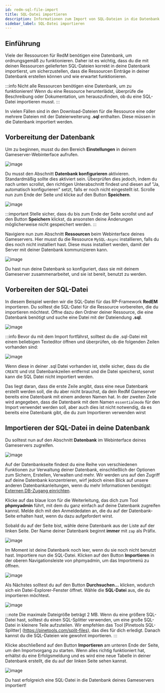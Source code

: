 ```yaml
---
id: redm-sql-file-import
title: SQL-Datei importieren
description: Informationen zum Import von SQL-Dateien in die Datenbank deines RedM-Servers von ZAP-Hosting - ZAP-Hosting.com Dokumentation
sidebar_label: SQL-Datei importieren
---
```


## Einführung

Viele der Ressourcen für RedM benötigen eine Datenbank, um ordnungsgemäß zu funktionieren. Daher ist es wichtig, dass du die mit deinen Ressourcen gelieferten SQL-Dateien korrekt in deine Datenbank importierst, um sicherzustellen, dass die Ressourcen Einträge in deiner Datenbank erstellen können und wie erwartet funktionieren.

:::info Nicht alle Ressourcen benötigen eine Datenbank, um zu funktionieren! Wenn du eine Ressource herunterlädst, überprüfe die Beschreibung oder Dokumentation, um herauszufinden, ob du eine SQL-Datei importieren musst.
:::

In vielen Fällen sind in den Download-Dateien für die Ressource eine oder mehrere Dateien mit der Dateierweiterung **.sql** enthalten. Diese müssen in die Datenbank importiert werden.



## Vorbereitung der Datenbank

Um zu beginnen, musst du den Bereich **Einstellungen** in deinem Gameserver-Webinterface aufrufen.

![image](https://github.com/zaphosting/docs/assets/42719082/9947f778-770c-48ae-89c3-04f455862515)

Du musst den Abschnitt **Datenbank konfigurieren** aktivieren. Standardmäßig sollte dies aktiviert sein. Überprüfen dies jedoch, indem du nach unten scrollst, den richtigen Unterabschnitt findest und diesen auf "Ja, automatisch konfigurieren" setzt, falls er noch nicht eingestellt ist. Scrolle nun zum Ende der Seite und klicke auf den Button **Speichern**.

![image](https://github.com/zaphosting/docs/assets/42719082/4435a48e-6998-459f-8377-15ff8b97f055)

:::important
Stelle sicher, dass du bis zum Ende der Seite scrollst und auf den Button **Speichern** klickst, da ansonsten deine Änderungen möglicherweise nicht gespeichert werden.
:::

Navigiere nun zum Abschnitt **Ressourcen** beim Webinterface deines Gameservers. Hier musst du die Ressource `MySQL-Async` installieren, falls du dies noch nicht installiert hast. Diese muss installiert werden, damit der Server mit deiner Datenbank kommunizieren kann.

![image](https://github.com/zaphosting/docs/assets/42719082/60dcb5f0-5bd9-4955-bc11-551082e1ab91)

Du hast nun deine Datenbank so konfiguriert, dass sie mit deinem Gameserver zusammenarbeitet, und sie ist bereit, benutzt zu werden.



## Vorbereiten der SQL-Datei

In diesem Beispiel werden wir die SQL-Datei für das RP-Framework **RedEM** importieren. Du solltest die SQL-Datei für die Ressource vorbereiten, die du importieren möchtest. Öffne dazu den Ordner deiner Ressource, die eine Datenbank benötigt und suche eine Datei mit der Dateiendung **.sql**.

![image](https://github.com/zaphosting/docs/assets/42719082/331d2a3d-0d81-4b39-8ad6-d0aba84ff19c)

:::info Bevor du mit dem Import fortfährst, solltest du die .sql-Datei mit einem beliebigen Texteditor öffnen und überprüfen, ob die folgenden Zeilen vorhanden sind:

![image](https://github.com/zaphosting/docs/assets/42719082/dfc43c55-9918-45e7-99eb-1f70193c0be1)

Wenn diese in deiner .sql Datei vorhanden ist, stelle sicher, dass du die `CREATE` und `USE` Datenbankzeilen entfernst und die Datei speicherst, sonst kann die SQL Datei nicht importiert werden. 

Das liegt daran, dass die erste Zeile angibt, dass eine neue Datenbank erstellt werden soll, die du aber nicht brauchst, da dein RedM Gameserver bereits eine Datenbank mit einem anderen Namen hat. In der zweiten Zeile wird angegeben, dass die Datenbank mit dem Namen `essentialmode` für den Import verwendet werden soll, aber auch dies ist nicht notwendig, da es bereits eine Datenbank gibt, die du zum Importieren verwenden wirst

## Importieren der SQL-Datei in deine Datenbank

Du solltest nun auf den Abschnitt **Datenbank** im Webinterface deines Gameservers zugreifen.

![image](https://github.com/zaphosting/docs/assets/42719082/83ba522a-929e-4a90-8c9e-0badc2d779d4)


Auf der Datenbankseite findest du eine Reihe von verschiedenen Funktionen zur Verwaltung deiner Datenbank, einschließlich der Optionen zum Sichern, Erstellen, Verwalten und mehr. Wir werden uns auf den Zugriff auf deine Datenbank konzentrieren, wirf jedoch einen Blick auf unsere anderen Datenbankanleitungen, wenn du mehr Informationen benötigst: [Externen DB-Zugang einrichten](gameserver-database-external-access.md).


Klicke auf das blaue Icon für die Weiterleitung, das dich zum Tool **phpmyadmin** führt, mit dem du ganz einfach auf deine Datenbank zugreifen kannst. Melde dich mit den Anmeldedaten an, die du auf der Datenbank-Seite erhalten hast, wenn du dazu aufgefordert wirst.

Sobald du auf der Seite bist, wähle deine Datenbank aus der Liste auf der linken Seite. Der Name deiner Datenbank beginnt **immer** mit `zap` als Präfix.

![image](https://github.com/zaphosting/docs/assets/42719082/30fa6041-b94e-4ac8-a3cd-286cca226dba)

Im Moment ist deine Datenbank noch leer, wenn du sie noch nicht benutzt hast. Importiere nun die SQL-Datei. Klicken auf den Button **Importieren** in der oberen Navigationsleiste von phpmyadmin, um das Importmenü zu öffnen. 

![image](https://github.com/zaphosting/docs/assets/42719082/c0ca30f0-c520-4a71-843a-296064ba5761)

Als Nächstes solltest du auf den Button **Durchsuchen...** klicken, wodurch sich ein Datei-Explorer-Fenster öffnet. Wähle die **SQL-Datei** aus, die du importieren möchtest.

![image](https://github.com/zaphosting/docs/assets/42719082/02d09225-a68d-498b-a2bd-df57386ce242)

:::note
Die maximale Dateigröße beträgt 2 MB. Wenn du eine größere SQL-Datei hast, solltest du einen SQL-Splitter verwenden, um eine große SQL-Datei in kleinere Teile aufzuteilen. Wir empfehlen das Tool [Pinetools SQL-Splitter] (https://pinetools.com/split-files), das dies für dich erledigt. Danach kannst du die SQL-Dateien wie gewohnt importieren.
:::

Klicke abschließend auf den Button **Importieren** am unteren Ende der Seite, um den Importvorgang zu starten. Wenn alles richtig funktioniert hat, erhältst du eine Erfolgsmeldung und es wird eine neue Tabelle in deiner Datenbank erstellt, die du auf der linken Seite sehen kannst.

![image](https://github.com/zaphosting/docs/assets/42719082/5fef5d58-78f1-4b59-bc3e-1e0af2ff981b)

Du hast erfolgreich eine SQL-Datei in die Datenbank deines Gameservers importiert!